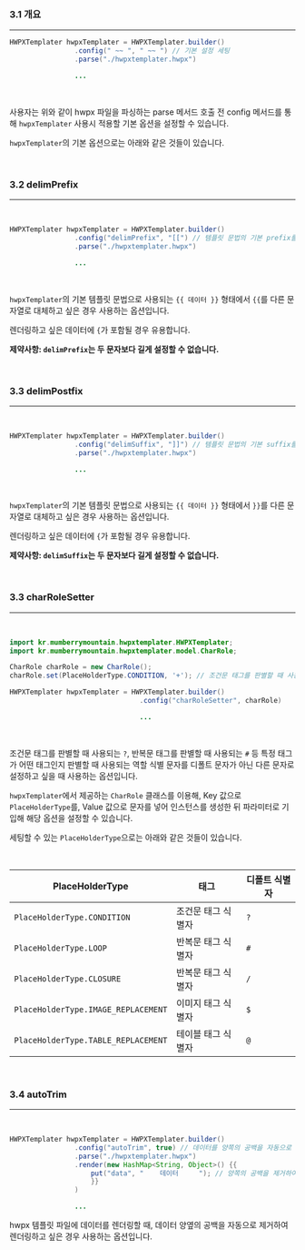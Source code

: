 ### **3.1 개요**
---

```java
HWPXTemplater hwpxTemplater = HWPXTemplater.builder()
                .config(" ~~ ", " ~~ ") // 기본 설정 세팅
                .parse("./hwpxtemplater.hwpx")

                ...
```

<br>

사용자는 위와 같이 hwpx 파일을 파싱하는 parse 메서드 호출 전 config 메서드를 통해 `hwpxTemplater` 사용시 적용할 기본 옵션을 설정할 수 있습니다. 

`hwpxTemplater`의 기본 옵션으로는 아래와 같은 것들이 있습니다. 

<br>

### **3.2 delimPrefix**
---

<br>

```java
HWPXTemplater hwpxTemplater = HWPXTemplater.builder()
                .config("delimPrefix", "[[") // 템플릿 문법의 기본 prefix를 [[로 대체
                .parse("./hwpxtemplater.hwpx")

                ...
```

<br>

`hwpxTemplater`의 기본 템플릿 문법으로 사용되는 `{{ 데이터 }}` 형태에서 `{{`를 다른 문자열로 대체하고 싶은 경우 사용하는 옵션입니다. 

렌더링하고 싶은 데이터에 `{`가 포함될 경우 유용합니다.

**제약사항: `delimPrefix`는 두 문자보다 길게 설정할 수 없습니다.**

<br>

### **3.3 delimPostfix**
---

<br>

```java
HWPXTemplater hwpxTemplater = HWPXTemplater.builder()
                .config("delimSuffix", "]]") // 템플릿 문법의 기본 suffix를 [[로 대체
                .parse("./hwpxtemplater.hwpx")

                ...
```

<br>

`hwpxTemplater`의 기본 템플릿 문법으로 사용되는 `{{ 데이터 }}` 형태에서 `}}`를 다른 문자열로 대체하고 싶은 경우 사용하는 옵션입니다. 

렌더링하고 싶은 데이터에 `{`가 포함될 경우 유용합니다.

**제약사항: `delimSuffix`는 두 문자보다 길게 설정할 수 없습니다.**

<br>

### **3.3 charRoleSetter**
---

<br>

```java
import kr.mumberrymountain.hwpxtemplater.HWPXTemplater;
import kr.mumberrymountain.hwpxtemplater.model.CharRole;

CharRole charRole = new CharRole();
charRole.set(PlaceHolderType.CONDITION, '+'); // 조건문 태그를 판별할 때 사용되는 ? 문자를 다른 문자로 + 문자로 대체

HWPXTemplater hwpxTemplater = HWPXTemplater.builder()
                                .config("charRoleSetter", charRole)

                                ...
```

<br>

조건문 태그를 판별할 때 사용되는 `?`, 반복문 태그를 판별할 때 사용되는 `#` 등 특정 태그가 어떤 태그인지 판별할 때 사용되는 역할 식별 문자를 디폴트 문자가 아닌 다른 문자로 설정하고 싶을 때 사용하는 옵션입니다.

`hwpxTemplater`에서 제공하는 `CharRole` 클래스를 이용해, Key 값으로 `PlaceHolderType`를, Value 값으로 문자를 넣어 인스턴스를 생성한 뒤 파라미터로 기입해 해당 옵션을 설정할 수 있습니다.

세팅할 수 있는 `PlaceHolderType`으로는 아래와 같은 것들이 있습니다.

<br>

| PlaceHolderType                   | 태그         | 디폴트 식별자                                                   |
|----------------------|--------------|---------------------|
| `PlaceHolderType.CONDITION`        | 조건문 태그 식별자     | `?`|
| `PlaceHolderType.LOOP`     | 반복문 태그 식별자   | `#`|
| `PlaceHolderType.CLOSURE` | 반복문 태그 식별자  | `/`|
| `PlaceHolderType.IMAGE_REPLACEMENT`         | 이미지 태그 식별자   | `$`|
| `PlaceHolderType.TABLE_REPLACEMENT`         | 테이블 태그 식별자  | `@`|

<br>

### **3.4 autoTrim**
---

<br>

```java
HWPXTemplater hwpxTemplater = HWPXTemplater.builder()
                .config("autoTrim", true) // 데이터를 양쪽의 공백을 자동으로 trim처리
                .parse("./hwpxtemplater.hwpx")
                .render(new HashMap<String, Object>() {{
                    put("data", "    데이터     "); // 양쪽의 공백을 제거하여 렌더링함
                    }}
                )

                ...
```

hwpx 템플릿 파일에 데이터를 렌더링할 때, 데이터 양옆의 공백을 자동으로 제거하여 렌더링하고 싶은 경우 사용하는 옵션입니다.

<br>
